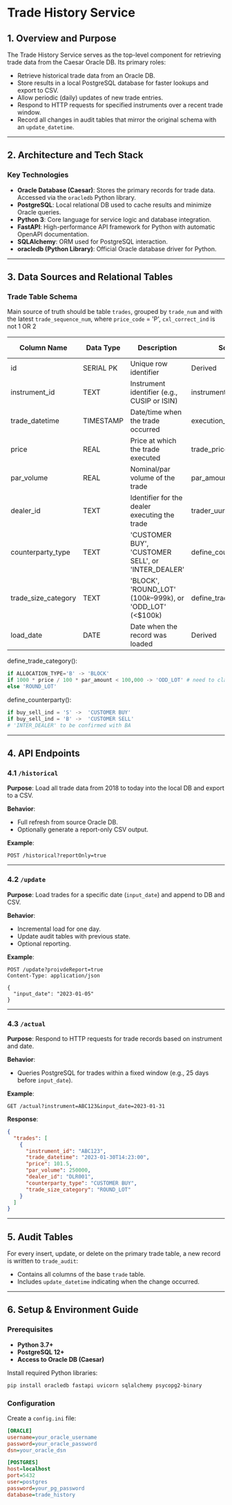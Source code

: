 # Trade History Service

## 1. Overview and Purpose

The Trade History Service serves as the top-level component for retrieving trade data from the Caesar Oracle DB. Its primary roles:

- Retrieve historical trade data from an Oracle DB.
- Store results in a local PostgreSQL database for faster lookups and export to CSV.
- Allow periodic (daily) updates of new trade entries.
- Respond to HTTP requests for specified instruments over a recent trade window.
- Record all changes in audit tables that mirror the original schema with an `update_datetime`.

---

## 2. Architecture and Tech Stack

### Key Technologies

- **Oracle Database (Caesar)**: Stores the primary records for trade data. Accessed via the `oracledb` Python library.
- **PostgreSQL**: Local relational DB used to cache results and minimize Oracle queries.
- **Python 3**: Core language for service logic and database integration.
- **FastAPI**: High-performance API framework for Python with automatic OpenAPI documentation.
- **SQLAlchemy**: ORM used for PostgreSQL interaction.
- **oracledb (Python Library)**: Official Oracle database driver for Python.

---

## 3. Data Sources and Relational Tables

### Trade Table Schema

Main source of truth should be table `trades`, grouped by `trade_num` and with the latest `trade_sequence_num`, where `price_code` = 'P', `cxl_correct_ind` is not 1 OR 2

| Column Name          | Data Type         | Description                                                         | Source    | CSV Export |
|----------------------|-------------------|---------------------------------------------------------------------|-----------|------------|
| id                   | SERIAL PK         | Unique row identifier                                               | Derived   | No         |
| instrument_id        | TEXT              | Instrument identifier (e.g., CUSIP or ISIN)                         | instrument_id       | Yes        |
| trade_datetime       | TIMESTAMP         | Date/time when the trade occurred                                   | execution_time       | Yes        |
| price                | REAL              | Price at which the trade executed                                   | trade_price        | Yes        |
| par_volume           | REAL              | Nominal/par volume of the trade                                     | par_amount       | Yes        |
| dealer_id            | TEXT              | Identifier for the dealer executing the trade                       | trader_uuname       | Yes        |
| counterparty_type    | TEXT              | 'CUSTOMER BUY', 'CUSTOMER SELL', or 'INTER_DEALER'                  | define_counterparty()       | Yes        |
| trade_size_category  | TEXT              | 'BLOCK', 'ROUND_LOT' ($100k–$999k), or 'ODD_LOT' (<$100k)   | define_trade_category() | Yes        |
| load_date            | DATE              | Date when the record was loaded                                     | Derived   | No         |

define_trade_category():  
```python
if ALLOCATION_TYPE='B' -> 'BLOCK'
if 1000 * price / 100 * par_amount < 100,000 -> 'ODD_LOT' # need to clarify price with BA - is it 1000 USD?
else 'ROUND_LOT'
```
define_counterparty():
``` python
if buy_sell_ind = 'S' ->  'CUSTOMER BUY'
if buy_sell_ind = 'B' ->  'CUSTOMER SELL'
# 'INTER_DEALER' to be confirmed with BA
```

---

## 4. API Endpoints

### 4.1 `/historical`

**Purpose**: Load all trade data from 2018 to today into the local DB and export to a CSV.

**Behavior**:
- Full refresh from source Oracle DB.
- Optionally generate a report-only CSV output.

**Example**:
```http
POST /historical?reportOnly=true
```

---

### 4.2 `/update`

**Purpose**: Load trades for a specific date (`input_date`) and append to DB and CSV.

**Behavior**:
- Incremental load for one day.
- Update audit tables with previous state.
- Optional reporting.

**Example**:
```http
POST /update?proivdeReport=true
Content-Type: application/json

{
  "input_date": "2023-01-05"
}
```

---

### 4.3 `/actual`

**Purpose**: Respond to HTTP requests for trade records based on instrument and date.

**Behavior**:
- Queries PostgreSQL for trades within a fixed window (e.g., 25 days before `input_date`).

**Example**:
```http
GET /actual?instrument=ABC123&input_date=2023-01-31
```

**Response**:
```json
{
  "trades": [
    {
      "instrument_id": "ABC123",
      "trade_datetime": "2023-01-30T14:23:00",
      "price": 101.5,
      "par_volume": 250000,
      "dealer_id": "DLR001",
      "counterparty_type": "CUSTOMER BUY",
      "trade_size_category": "ROUND_LOT"
    }
  ]
}
```

---

## 5. Audit Tables

For every insert, update, or delete on the primary trade table, a new record is written to `trade_audit`:

- Contains all columns of the base `trade` table.
- Includes `update_datetime` indicating when the change occurred.

---

## 6. Setup & Environment Guide

### Prerequisites

- **Python 3.7+**
- **PostgreSQL 12+**
- **Access to Oracle DB (Caesar)**

Install required Python libraries:
```bash
pip install oracledb fastapi uvicorn sqlalchemy psycopg2-binary
```

### Configuration

Create a `config.ini` file:

```ini
[ORACLE]
username=your_oracle_username
password=your_oracle_password
dsn=your_oracle_dsn

[POSTGRES]
host=localhost
port=5432
user=postgres
password=your_pg_password
database=trade_history
```